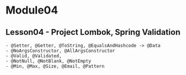 # Module04

## Lesson04 - Project Lombok, Spring Validation

    - @Setter, @Getter, @ToString, @EqualsAndHashcode -> @Data
    - @NoArgsConstructor, @AllArgsConstructor
    - @Valid, @Validated, 
    - @NotNull, @NotBlank, @NotEmpty
    - @Min, @Max, @Size, @Email, @Pattern
